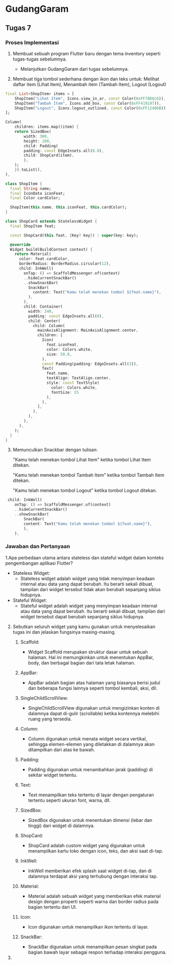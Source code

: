 # GudangGaram

## Tugas 7

### Proses Implementasi
1.  Membuat sebuah program Flutter baru dengan tema inventory seperti tugas-tugas sebelumnya.
    - Melanjutkan GudangGaram dari tugas sebelumnya.

2. Membuat tiga tombol sederhana dengan ikon dan teks untuk:
 Melihat daftar item (Lihat Item),
 Menambah item (Tambah Item),
 Logout (Logout)

``` dart
final List<ShopItem> items = [
    ShopItem("Lihat Item", Icons.view_in_ar, const Color(0xFF78D6C6)),
    ShopItem("Tambah Item", Icons.add_box, const Color(0xFF419197)),
    ShopItem("Logout", Icons.logout_outlined, const Color(0xFF12486B)),
];

Column(
    children: items.map((item) {
    return SizedBox(
        width: 300,
        height: 200,
        child: Padding(
        padding: const EdgeInsets.all(8.0),
        child: ShopCard(item),
        ),
    );
    }).toList(),
),

class ShopItem {
  final String name;
  final IconData iconFeat;
  final Color cardColor;

  ShopItem(this.name, this.iconFeat, this.cardColor);
}

class ShopCard extends StatelessWidget {
  final ShopItem feat;

  const ShopCard(this.feat, {Key? key}) : super(key: key);

  @override
  Widget build(BuildContext context) {
    return Material(
      color: feat.cardColor,
      borderRadius: BorderRadius.circular(12),
      child: InkWell(
        onTap: () => ScaffoldMessenger.of(context)
        ..hideCurrentSnackBar()
        ..showSnackBar(
          SnackBar(
            content: Text("Kamu telah menekan tombol ${feat.name}"),
          ),
        ),
        child: Container(
          width: 240,
          padding: const EdgeInsets.all(8),
          child: Center(
            child: Column(
              mainAxisAlignment: MainAxisAlignment.center,
              children: [
                Icon(
                  feat.iconFeat,
                  color: Colors.white,
                  size: 50.0,
                ),
                const Padding(padding: EdgeInsets.all(3)),
                Text(
                  feat.name,
                  textAlign: TextAlign.center,
                  style: const TextStyle(
                    color: Colors.white,
                    fontSize: 25
                  ),
                ),
              ],
            ),
          ),
        ),
      ),
    );
  }
}
```

3. Memunculkan Snackbar dengan tulisan:

    "Kamu telah menekan tombol Lihat Item" ketika tombol Lihat Item ditekan.

    "Kamu telah menekan tombol Tambah Item" ketika tombol Tambah Item ditekan.

    "Kamu telah menekan tombol Logout" ketika tombol Logout ditekan.

```dart
 child: InkWell(
    onTap: () => ScaffoldMessenger.of(context)
    ..hideCurrentSnackBar()
    ..showSnackBar(
        SnackBar(
        content: Text("Kamu telah menekan tombol ${feat.name}"),
        ),
    ),
```

### Jawaban dan Pertanyaan
1.Apa perbedaan utama antara stateless dan stateful widget dalam konteks pengembangan aplikasi Flutter?

- Stateless Widget:
    -  Stateless widget adalah widget yang tidak menyimpan keadaan internal atau data yang dapat berubah. Itu berarti sekali dibuat, tampilan dari widget tersebut tidak akan berubah sepanjang siklus hidupnya.
- Stateful Widget:
    - Stateful widget adalah widget yang menyimpan keadaan internal atau data yang dapat berubah. Itu berarti sekali dibuat, tampilan dari widget tersebut dapat berubah sepanjang siklus hidupnya.

2. Sebutkan seluruh widget yang kamu gunakan untuk menyelesaikan tugas ini dan jelaskan fungsinya masing-masing.

    1. Scaffold:
        - Widget Scaffold merupakan struktur dasar untuk sebuah halaman. Hal ini memungkinkan untuk menentukan AppBar, body, dan berbagai bagian dari tata letak halaman.

    2. AppBar:

        - AppBar adalah bagian atas halaman yang biasanya berisi judul dan beberapa fungsi lainnya seperti tombol kembali, aksi, dll.

    3. SingleChildScrollView:

        - SingleChildScrollView digunakan untuk mengizinkan konten di dalamnya dapat di-gulir (scrollable) ketika kontennya melebihi ruang yang tersedia.

    4. Column:

        - Column digunakan untuk menata widget secara vertikal, sehingga elemen-elemen yang diletakkan di dalamnya akan ditampilkan dari atas ke bawah.

    5. Padding:

        - Padding digunakan untuk menambahkan jarak (padding) di sekitar widget tertentu.

    6. Text:

        - Text menampilkan teks tertentu di layar dengan pengaturan tertentu seperti ukuran font, warna, dll.

    7. SizedBox:

        - SizedBox digunakan untuk menentukan dimensi (lebar dan tinggi) dari widget di dalamnya.

    8. ShopCard:

        - ShopCard adalah custom widget yang digunakan untuk menampilkan kartu toko dengan icon, teks, dan aksi saat di-tap.

    9. InkWell:

        - InkWell memberikan efek splash saat widget di-tap, dan di dalamnya terdapat aksi yang terhubung dengan interaksi tap.

    10. Material:

        - Material adalah sebuah widget yang memberikan efek material design dengan properti seperti warna dan border radius pada bagian tertentu dari UI.

    11. Icon:

        - Icon digunakan untuk menampilkan ikon tertentu di layar.
    12. SnackBar:

        - SnackBar digunakan untuk menampilkan pesan singkat pada bagian bawah layar sebagai respon terhadap interaksi pengguna.

3. 



